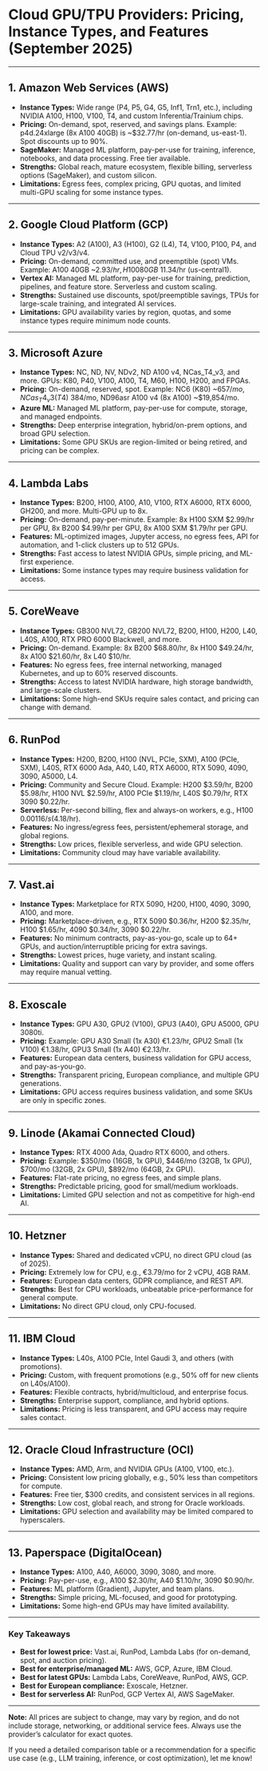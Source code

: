 # Cloud GPU/TPU Providers: Pricing, Instance Types, and Features (September 2025)

---

## 1. **Amazon Web Services (AWS)**
- **Instance Types:** Wide range (P4, P5, G4, G5, Inf1, Trn1, etc.), including NVIDIA A100, H100, V100, T4, and custom Inferentia/Trainium chips.
- **Pricing:** On-demand, spot, reserved, and savings plans. Example: p4d.24xlarge (8x A100 40GB) is ~$32.77/hr (on-demand, us-east-1). Spot discounts up to 90%.
- **SageMaker:** Managed ML platform, pay-per-use for training, inference, notebooks, and data processing. Free tier available.
- **Strengths:** Global reach, mature ecosystem, flexible billing, serverless options (SageMaker), and custom silicon.
- **Limitations:** Egress fees, complex pricing, GPU quotas, and limited multi-GPU scaling for some instance types.

---

## 2. **Google Cloud Platform (GCP)**
- **Instance Types:** A2 (A100), A3 (H100), G2 (L4), T4, V100, P100, P4, and Cloud TPU v2/v3/v4.
- **Pricing:** On-demand, committed use, and preemptible (spot) VMs. Example: A100 40GB ~$2.93/hr, H100 80GB ~$11.34/hr (us-central1).
- **Vertex AI:** Managed ML platform, pay-per-use for training, prediction, pipelines, and feature store. Serverless and custom scaling.
- **Strengths:** Sustained use discounts, spot/preemptible savings, TPUs for large-scale training, and integrated AI services.
- **Limitations:** GPU availability varies by region, quotas, and some instance types require minimum node counts.

---

## 3. **Microsoft Azure**
- **Instance Types:** NC, ND, NV, NDv2, ND A100 v4, NCas_T4_v3, and more. GPUs: K80, P40, V100, A100, T4, M60, H100, H200, and FPGAs.
- **Pricing:** On-demand, reserved, spot. Example: NC6 (K80) ~$657/mo, NCas_T4_v3 (T4) ~$384/mo, ND96asr A100 v4 (8x A100) ~$19,854/mo.
- **Azure ML:** Managed ML platform, pay-per-use for compute, storage, and managed endpoints.
- **Strengths:** Deep enterprise integration, hybrid/on-prem options, and broad GPU selection.
- **Limitations:** Some GPU SKUs are region-limited or being retired, and pricing can be complex.

---

## 4. **Lambda Labs**
- **Instance Types:** B200, H100, A100, A10, V100, RTX A6000, RTX 6000, GH200, and more. Multi-GPU up to 8x.
- **Pricing:** On-demand, pay-per-minute. Example: 8x H100 SXM $2.99/hr per GPU, 8x B200 $4.99/hr per GPU, 8x A100 SXM $1.79/hr per GPU.
- **Features:** ML-optimized images, Jupyter access, no egress fees, API for automation, and 1-click clusters up to 512 GPUs.
- **Strengths:** Fast access to latest NVIDIA GPUs, simple pricing, and ML-first experience.
- **Limitations:** Some instance types may require business validation for access.

---

## 5. **CoreWeave**
- **Instance Types:** GB300 NVL72, GB200 NVL72, B200, H100, H200, L40, L40S, A100, RTX PRO 6000 Blackwell, and more.
- **Pricing:** On-demand. Example: 8x B200 $68.80/hr, 8x H100 $49.24/hr, 8x A100 $21.60/hr, 8x L40 $10/hr.
- **Features:** No egress fees, free internal networking, managed Kubernetes, and up to 60% reserved discounts.
- **Strengths:** Access to latest NVIDIA hardware, high storage bandwidth, and large-scale clusters.
- **Limitations:** Some high-end SKUs require sales contact, and pricing can change with demand.

---

## 6. **RunPod**
- **Instance Types:** H200, B200, H100 (NVL, PCIe, SXM), A100 (PCIe, SXM), L40S, RTX 6000 Ada, A40, L40, RTX A6000, RTX 5090, 4090, 3090, A5000, L4.
- **Pricing:** Community and Secure Cloud. Example: H200 $3.59/hr, B200 $5.98/hr, H100 NVL $2.59/hr, A100 PCIe $1.19/hr, L40S $0.79/hr, RTX 3090 $0.22/hr.
- **Serverless:** Per-second billing, flex and always-on workers, e.g., H100 $0.00116/s ($4.18/hr).
- **Features:** No ingress/egress fees, persistent/ephemeral storage, and global regions.
- **Strengths:** Low prices, flexible serverless, and wide GPU selection.
- **Limitations:** Community cloud may have variable availability.

---

## 7. **Vast.ai**
- **Instance Types:** Marketplace for RTX 5090, H200, H100, 4090, 3090, A100, and more.
- **Pricing:** Marketplace-driven, e.g., RTX 5090 $0.36/hr, H200 $2.35/hr, H100 $1.65/hr, 4090 $0.34/hr, 3090 $0.22/hr.
- **Features:** No minimum contracts, pay-as-you-go, scale up to 64+ GPUs, and auction/interruptible pricing for extra savings.
- **Strengths:** Lowest prices, huge variety, and instant scaling.
- **Limitations:** Quality and support can vary by provider, and some offers may require manual vetting.

---

## 8. **Exoscale**
- **Instance Types:** GPU A30, GPU2 (V100), GPU3 (A40), GPU A5000, GPU 3080ti.
- **Pricing:** Example: GPU A30 Small (1x A30) €1.23/hr, GPU2 Small (1x V100) €1.38/hr, GPU3 Small (1x A40) €2.13/hr.
- **Features:** European data centers, business validation for GPU access, and pay-as-you-go.
- **Strengths:** Transparent pricing, European compliance, and multiple GPU generations.
- **Limitations:** GPU access requires business validation, and some SKUs are only in specific zones.

---

## 9. **Linode (Akamai Connected Cloud)**
- **Instance Types:** RTX 4000 Ada, Quadro RTX 6000, and others.
- **Pricing:** Example: $350/mo (16GB, 1x GPU), $446/mo (32GB, 1x GPU), $700/mo (32GB, 2x GPU), $892/mo (64GB, 2x GPU).
- **Features:** Flat-rate pricing, no egress fees, and simple plans.
- **Strengths:** Predictable pricing, good for small/medium workloads.
- **Limitations:** Limited GPU selection and not as competitive for high-end AI.

---

## 10. **Hetzner**
- **Instance Types:** Shared and dedicated vCPU, no direct GPU cloud (as of 2025).
- **Pricing:** Extremely low for CPU, e.g., €3.79/mo for 2 vCPU, 4GB RAM.
- **Features:** European data centers, GDPR compliance, and REST API.
- **Strengths:** Best for CPU workloads, unbeatable price-performance for general compute.
- **Limitations:** No direct GPU cloud, only CPU-focused.

---

## 11. **IBM Cloud**
- **Instance Types:** L40s, A100 PCIe, Intel Gaudi 3, and others (with promotions).
- **Pricing:** Custom, with frequent promotions (e.g., 50% off for new clients on L40s/A100).
- **Features:** Flexible contracts, hybrid/multicloud, and enterprise focus.
- **Strengths:** Enterprise support, compliance, and hybrid options.
- **Limitations:** Pricing is less transparent, and GPU access may require sales contact.

---

## 12. **Oracle Cloud Infrastructure (OCI)**
- **Instance Types:** AMD, Arm, and NVIDIA GPUs (A100, V100, etc.).
- **Pricing:** Consistent low pricing globally, e.g., 50% less than competitors for compute.
- **Features:** Free tier, $300 credits, and consistent services in all regions.
- **Strengths:** Low cost, global reach, and strong for Oracle workloads.
- **Limitations:** GPU selection and availability may be limited compared to hyperscalers.

---

## 13. **Paperspace (DigitalOcean)**
- **Instance Types:** A100, A40, A6000, 3090, 3080, and more.
- **Pricing:** Pay-per-use, e.g., A100 $2.30/hr, A40 $1.10/hr, 3090 $0.90/hr.
- **Features:** ML platform (Gradient), Jupyter, and team plans.
- **Strengths:** Simple pricing, ML-focused, and good for prototyping.
- **Limitations:** Some high-end GPUs may have limited availability.

---

### **Key Takeaways**
- **Best for lowest price:** Vast.ai, RunPod, Lambda Labs (for on-demand, spot, and auction pricing).
- **Best for enterprise/managed ML:** AWS, GCP, Azure, IBM Cloud.
- **Best for latest GPUs:** Lambda Labs, CoreWeave, RunPod, AWS, GCP.
- **Best for European compliance:** Exoscale, Hetzner.
- **Best for serverless AI:** RunPod, GCP Vertex AI, AWS SageMaker.

---

**Note:** All prices are subject to change, may vary by region, and do not include storage, networking, or additional service fees. Always use the provider’s calculator for exact quotes.

If you need a detailed comparison table or a recommendation for a specific use case (e.g., LLM training, inference, or cost optimization), let me know!
